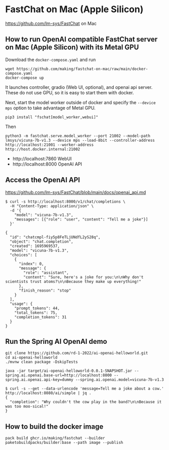 # FastChat on Mac (Apple Silicon)

https://github.com/lm-sys/FastChat on Mac

## How to run OpenAI compatible FastChat server on Mac (Apple Silicon) with its Metal GPU

Download the `docker-compose.yaml` and run

```
wget https://github.com/making/fastchat-on-mac/raw/main/docker-compose.yaml
docker-compose up
```

It launches controller, gradio (Web UI, optional), and openai api server. These do not use GPU, so it is easy to start them with docker.


Next, start the model worker outside of docker and specify the `--device mps` option to take advantage of Metal GPU.

```
pip3 install "fschat[model_worker,webui]"
```

Then

```
python3 -m fastchat.serve.model_worker --port 21002 --model-path lmsys/vicuna-7b-v1.3 --device mps --load-8bit --controller-address http://localhost:21001 --worker-address http://host.docker.internal:21002
```

* http://localhost:7860 WebUI
* http://localhost:8000 OpenAI API


## Access the OpenAI API

https://github.com/lm-sys/FastChat/blob/main/docs/openai_api.md

```
$ curl -s http://localhost:8000/v1/chat/completions \
  -H "Content-Type: application/json" \
  -d '{
    "model": "vicuna-7b-v1.3",
    "messages": [{"role": "user", "content": "Tell me a joke"}]
  }'

{
  "id": "chatcmpl-fiy5p8FeTLjUNdfL2yS28q",
  "object": "chat.completion",
  "created": 1695969537,
  "model": "vicuna-7b-v1.3",
  "choices": [
    {
      "index": 0,
      "message": {
        "role": "assistant",
        "content": "Sure, here's a joke for you:\n\nWhy don't scientists trust atoms?\n\nBecause they make up everything!"
      },
      "finish_reason": "stop"
    }
  ],
  "usage": {
    "prompt_tokens": 44,
    "total_tokens": 75,
    "completion_tokens": 31
  }
}
```


## Run the Spring AI OpenAI demo

```
git clone https://github.com/rd-1-2022/ai-openai-helloworld.git
cd ai-openai-helloworld
./mvnw clean package -DskipTests

java -jar target/ai-openai-helloworld-0.0.1-SNAPSHOT.jar --spring.ai.openai.base-url=http://localhost:8000 --spring.ai.openai.api-key=dummy --spring.ai.openai.model=vicuna-7b-v1.3
```


```
$ curl -s --get --data-urlencode 'message=Tell me a joke about a cow.' http://localhost:8080/ai/simple | jq .
{
  "completion": "Why couldn't the cow play in the band?\n\nBecause it was too moo-sical!"
}
```

## How to build the docker image

```
pack build ghcr.io/making/fastchat --builder paketobuildpacks/builder:base --path image --publish
```